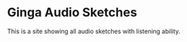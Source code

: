 Ginga Audio Sketches
====================

This is a site showing all audio sketches with listening ability.
